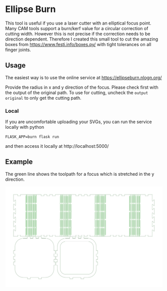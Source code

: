 # Ellipse Burn

This tool is useful if you use a laser cutter with an elliptical focus point.
Many CAM tools support a burn/kerf value for a circular correction of cutting width.
However this is not precise if the correction needs to be direction dependent.
Therefore I created this small tool to cut the amazing boxes from https://www.festi.info/boxes.py/
with tight tolerances on all finger joints.

## Usage

The easiest way is to use the online service at
https://ellipseburn.nlogn.org/

Provide the radius in x and y direction of the focus. Please check first with the output of the original path.
To use for cutting, uncheck the `output original` to only get the cutting path.

### Local

If you are uncomfortable uploading your SVGs, you can run the service locally with python

    FLASK_APP=burn flask run

and then access it locally at http://localhost:5000/

## Example

The green line shows the toolpath for a focus which is stretched in the y direction.

![example.svg](example.svg)
